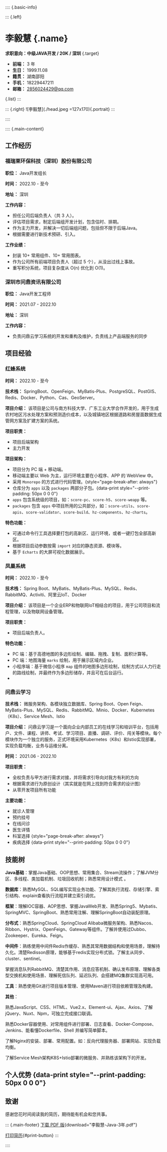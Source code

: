 :::: {.basic-info}

::: {.left}
# 李毅慧 {.name}

**求职意向：中级JAVA开发 / 20K / 深圳** {.target}

- **前端：** 3 年
- **生日：** 1999.11.08
- **籍贯：** 湖南邵阳
- **手机：** 18229447211
- **邮箱：** 2856024429@qq.com

{.list}
:::

::: {.right}
![李毅慧](./head.jpeg =127x170){.portrait}
:::

::::

:::: {.main-content}

## 工作经历

### 福瑞莱环保科技（深圳）股份有限公司

**职位：** Java开发组长

**时间：** 2022.10 - 至今

**地址：** 深圳

**工作内容：**

- 担任公司后端负责人（共 3 人）。
- 评估项目需求，制定后端组开发计划，包含估时、排期。
- 作为主力开发，并解决一切后端组问题，包括但不限于后端Java。
- 根据需要进行新技术预研、引入。

**工作业绩：**

- 封装 10+ 常用组件、10+ 常用图表。
- 作为公司所有前端项目负责人（超过 5 个），从没出过线上事故。
- 重写积分系统，项目复杂度从 O(n) 优化到 O(1)。

### **深圳市问鼎资讯有限公司**

**职位：** Java开发工程师

**时间：** 2021.07 - 2022.10

**地址：** 深圳

**工作内容：**

- 负责问鼎云学习系统的开发和重构及维护，负责线上产品端服务的同步

## 项目经验

### 红蜂系统

**时间：** 2022.10 - 至今

**技术栈：** SpringBoot、OpenFeign、MyBatis-Plus、PostgreSQL、PostGIS、Redis、Docker、Python、Cas、GeoServer。

**项目介绍：** 该项目是公司与南方科技大学、广东工业大学合作开发的，用于生成农村地区污水处理方案和预测造价成本，以及城镇地区根据道路和房屋面数据生成管网方案及扩建方案的系统。

**项目职责：**

- 项目后端架构
- 主力开发

**项目架构：**

- 项目分为 PC 端 + 移动端。
- 移动端主要以 Web 为主，运行环境主要在小程序、APP 的 WebView 中。
- 采用 `Monorepo` 的方式进行代码管理。{style="page-break-after: always"}
- 仓库分为 `apps` 以及 `packages` 两部分子包。{data-print style="--print-padding: 50px 0 0 0"}
- `apps` 包含系统级的项目，如：`score-pc`、`score-h5`、`score-weapp` 等。
- `packages` 包含 `apps` 中项目所用的公共部分，如：`score-utils`、`score-apis`、`score-validator`、`score-build`、`hz-components`、`hz-charts`。

**特色功能：**

- 可通过命令行工具选择要打包的高新区、运行环境，或者一键打包全部高新区。
- 根据项目启动参数按需 `import` 对应的静态资源、模块等。
- 基于 `Echarts` 的大屏可视化数据展示。

### 凤巢系统

**时间：** 2022.10 - 至今

**技术栈：** Spring Boot、MyBatis、MyBatis-Plus、MySQL、Redis、RabbitMQ、Activiti、阿里云IoT、Docker

**项目介绍：** 该项目是一个企业ERP和物联网IoT相结合的项目，用于公司项目和流程管理，以及物联网设备管理。

**项目职责：**

- 项目后端负责人。

**特色功能：**

- PC 端：基于高德地图的多边形绘制、编辑、拖拽、复制、面积计算等。
- PC 端：地图海量 `marks` 绘制，用于展示区域内企业。
- 小程序端：基于微信小程序 `map` 组件的地图多边形绘制，绘制方式以人力行走的路线绘制，并最终作为多边形储存，并且可在后台运行。
- 

### 问鼎云学习

**技术栈：** 微服务架构、各模块独立数据库、Spring Boot、Open Feign、MyBatis-Plus、MySQL、Redis、RabbitMQ、Minio、Docker、Kubernetes（K8s）、Service Mesh、Istio

**项目介绍：** 问鼎云学习是一个面向企业内部员工的在线学习和培训平台，包括用户、文件、课程、讲师、考试、学习项目、直播、调研、评价、闯关等模块。每个模块作为一个独立的服务，正式环境采用Kubernetes（K8s）和Istio实现部署，实现负载均衡，业务与运维分离。

**时间：** 2021.06 - 2022.10

**项目职责：**

- 全权负责与甲方进行需求对接，并将需求引导向对我方有利的方向
- 根据需求进行为原创设计（其实就是在网上找到符合需求的设计图）
- 从零开发项目所有功能

**主要功能：**

- 就诊人管理
- 预约挂号
- 在线问诊
- 医生详情
- 科室选择 {style="page-break-after: always"}
- 疾病选择 {data-print style="--print-padding: 50px 0 0 0"}

## 技能树

 **Java基础**：掌握Java基础、OOP思想、常用集合、Stream流操作；了解JVM分区、多线程、类加载机制、垃圾回收机制；熟悉常用设计模式 。

**数据库**：熟悉MySQL、SQL编写实现业务功能、了解其执行流程、存储引擎、索引结构、explain查看执行流程并建立索引调优。

**框架**：理解IOC容器、AOP思想、掌握JavaWeb开发、熟悉Spring5、Mybatis、SpringMVC、SpringBoot、熟悉常用注解、理解SpringBoot自动装配原理。

**分布式**：熟悉SpringCloud、SpringCloud   Alibaba微服务架构、熟悉Nacos、Ribbon、Hystrix、OpenFeign、Gateway等组件。了解并使用过Dubbo、Zookeeper、Eureka、Feign。

**中间件**：熟练使用中间件Redis作缓存、熟悉其常用数据结构和使用场景，理解持久化。清楚Redisson原理，能够基于redis实现分布式锁。了解主从同步、cluster、sentinel。

​		掌握消息队列RabbitMQ、清楚其作用、消息应答机制、确认发布原理、理解各类型交换机和使用场景、理解死信队列、延迟队列、会搭建MQ集群实现高可用。

**工具**：熟悉使用Git进行项目版本管理、使用Maven进行项目依赖管理及构建。

**其他**：

熟悉JavaScript、CSS、HTML、Vue2.x、Element-ui、Ajax、Axios、了解jQuery、Nuxt、Npm，可独立完成接口联调。

熟悉Docker容器使用、对常用组件进行部署、日志查看、Docker-Compose、Jenkins、能看懂Dockerfile、Shell 并编写简单脚本。

了解Nginx的安装、部署、常用配置。如：反向代理服务器、部署网站、实现负载均衡。

了解Service Mesh架构K8S+Istio部署的微服务、并熟练该架构下的开发。

## 个人优势 {data-print style="--print-padding: 50px 0 0 0"}



## 致谢

感谢您花时间阅读我的简历，期待能有机会和您共事。

::: {.main-footer}
[下载 PDF 版](李毅慧-Java-3年.pdf){download="李毅慧-Java-3年.pdf"}

[打印简历](#){#print-button}
:::

::::
